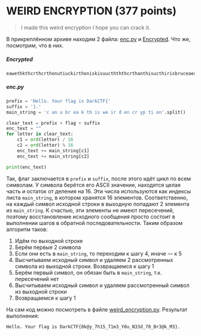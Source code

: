 # WEIRD ENCRYPTION (377 points)

> I made this weird encryption I hope you can crack it.

В прикреплённом архиве находим 2 файла: [enc.py](./enc.py) и [Encrypted](./Encrypted). Что же, посмотрим, что в них.

##### Encrypted

```
eawethkthcrthcrthonutiuckirthoniskisuucthththcrthanthisucthirisbruceaeathanisutheneabrkeaeathisenbrctheneacisirkonbristhwebranbrkkonbrisbranthypbrbrkonkirbrciskkoneatibrbrbrbrtheakonbrisbrckoneauisubrbreacthenkoneaypbrbrisyputi
```

##### enc.py

```python
prefix = 'Hello. Your flag is DarkCTF{'
suffix = '}.'
main_string = 'c an u br ea k th is we ir d en cr yp ti on'.split()

clear_text = prefix + flag + suffix
enc_text = ""
for letter in clear_text:
    c1 = ord(letter) / 16
    c2 = ord(letter) % 16
    enc_text += main_string[c1]
    enc_text += main_string[c2]

print(enc_text)
```

Так, флаг заключается в `prefix` и `suffix`, после этого идёт цикл по всем символам. У символа берётся его ASCII 
значение, находятся целая часть и остаток от деления на 16. Эти числа используются как индексы листа `main_string`, в
котором хранятся 16 элементов. Соответственно, на каждый символ исходной строки в выходную попадают 2 элемента из
`main_string`. К счастью, эти элементы не имеют пересечений, поэтому восстановление исходного сообщения просто состоит в
выполнении шагов в обратной последовательности. Таким образом алгоритм таков:
1. Идём по выходной строке
2. Берём первые 2 символа
3. Если они есть в `main_string`, то переходим к шагу 4, иначе — к 5 
4. Высчитываем исходный символ и удаляем 2 рассмотренных символа из выходной строки. Возвращаемся к шагу 1
5. Берём первый символ, он обязан быть в `main_string`, т.к. пересечений нет
6. Высчитываем исходный символ и удаляем рассмотренный символ из выходной строки
7. Возвращаемся к шагу 1

На сам код можно посмотреть в файле [weird_encryption.py](./weird_encryption.py). Результат выполнения:

```
Hello. Your flag is DarkCTF{0k@y_7h15_71m3_Y0u_N33d_70_Br3@k_M3}.
```